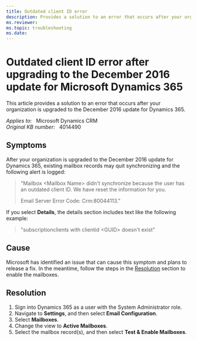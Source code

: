 ```yaml
---
title: Outdated client ID error
description: Provides a solution to an error that occurs after your organization is upgraded to the December 2016 update for Dynamics 365.
ms.reviewer: 
ms.topic: troubleshooting
ms.date: 
---
```

# Outdated client ID error after upgrading to the December 2016 update for Microsoft Dynamics 365

This article provides a solution to an error that occurs after your organization is upgraded to the December 2016 update for Dynamics 365.

_Applies to:_ &nbsp; Microsoft Dynamics CRM  
_Original KB number:_ &nbsp; 4014490

## Symptoms

After your organization is upgraded to the December 2016 update for Dynamics 365, existing mailbox records may quit synchronizing and the following alert is logged:  

> "Mailbox \<Mailbox Name> didn't synchronize because the user has an outdated client ID. We have reset the information for you.
>
> Email Server Error Code: Crm:80044113."

If you select **Details**, the details section includes text like the following example:

> "subscriptionclients with clientid \<GUID> doesn't exist"  

## Cause

Microsoft has identified an issue that can cause this symptom and plans to release a fix. In the meantime, follow the steps in the [Resolution](#resolution) section to enable the mailboxes.

## Resolution

1. Sign into Dynamics 365 as a user with the System Administrator role.
2. Navigate to **Settings**, and then select **Email Configuration**.
3. Select **Mailboxes**.
4. Change the view to **Active Mailboxes**.
5. Select the mailbox record(s), and then select **Test & Enable Mailboxes**.  
